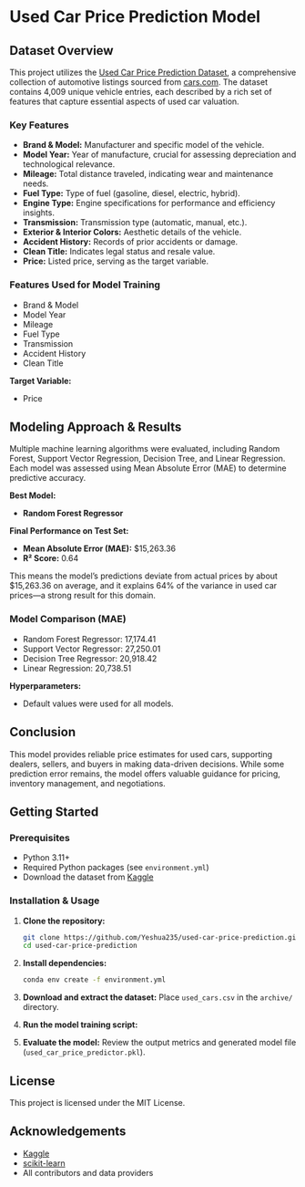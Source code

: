 
# Used Car Price Prediction Model

## Dataset Overview

This project utilizes the [Used Car Price Prediction Dataset](https://www.kaggle.com/datasets/taeefnajib/used-car-price-prediction-dataset), a comprehensive collection of automotive listings sourced from [cars.com](https://www.cars.com). The dataset contains 4,009 unique vehicle entries, each described by a rich set of features that capture essential aspects of used car valuation.

### Key Features

- **Brand & Model:** Manufacturer and specific model of the vehicle.
- **Model Year:** Year of manufacture, crucial for assessing depreciation and technological relevance.
- **Mileage:** Total distance traveled, indicating wear and maintenance needs.
- **Fuel Type:** Type of fuel (gasoline, diesel, electric, hybrid).
- **Engine Type:** Engine specifications for performance and efficiency insights.
- **Transmission:** Transmission type (automatic, manual, etc.).
- **Exterior & Interior Colors:** Aesthetic details of the vehicle.
- **Accident History:** Records of prior accidents or damage.
- **Clean Title:** Indicates legal status and resale value.
- **Price:** Listed price, serving as the target variable.

### Features Used for Model Training

- Brand & Model
- Model Year
- Mileage
- Fuel Type
- Transmission
- Accident History
- Clean Title

**Target Variable:**
- Price


## Modeling Approach & Results

Multiple machine learning algorithms were evaluated, including Random Forest, Support Vector Regression, Decision Tree, and Linear Regression. Each model was assessed using Mean Absolute Error (MAE) to determine predictive accuracy.

**Best Model:**
- **Random Forest Regressor**

**Final Performance on Test Set:**
- **Mean Absolute Error (MAE):** $15,263.36
- **R² Score:** 0.64

This means the model’s predictions deviate from actual prices by about $15,263.36 on average, and it explains 64% of the variance in used car prices—a strong result for this domain.

### Model Comparison (MAE)

- Random Forest Regressor: 17,174.41
- Support Vector Regressor: 27,250.01
- Decision Tree Regressor: 20,918.42
- Linear Regression: 20,738.51

**Hyperparameters:**
- Default values were used for all models.



## Conclusion

This model provides reliable price estimates for used cars, supporting dealers, sellers, and buyers in making data-driven decisions. While some prediction error remains, the model offers valuable guidance for pricing, inventory management, and negotiations.



## Getting Started

### Prerequisites

- Python 3.11+
- Required Python packages (see `environment.yml`)
- Download the dataset from [Kaggle](https://www.kaggle.com/datasets/taeefnajib/used-car-price-prediction-dataset)

### Installation & Usage

1. **Clone the repository:**
	```sh
	git clone https://github.com/Yeshua235/used-car-price-prediction.git
	cd used-car-price-prediction
	```

2. **Install dependencies:**
	```sh
	conda env create -f environment.yml
	```

3. **Download and extract the dataset:**
	Place `used_cars.csv` in the `archive/` directory.

4. **Run the model training script:**

5. **Evaluate the model:**
	Review the output metrics and generated model file (`used_car_price_predictor.pkl`).


## License

This project is licensed under the MIT License.

## Acknowledgements

- [Kaggle](https://www.kaggle.com/)
- [scikit-learn](https://scikit-learn.org/)
- All contributors and data providers
